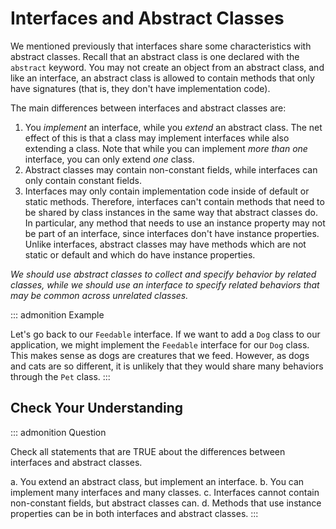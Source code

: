 # Interfaces and Abstract Classes

We mentioned previously that interfaces share some characteristics with
abstract classes. Recall that an abstract class is one declared with the
`abstract` keyword. You may not create an object from an abstract class,
and like an interface, an abstract class is allowed to contain methods
that only have signatures (that is, they don't have implementation
code).

The main differences between interfaces and abstract classes are:

1.  You *implement* an interface, while you *extend* an abstract class.
    The net effect of this is that a class may implement interfaces
    while also extending a class. Note that while you can implement
    *more than one* interface, you can only extend *one* class.
2.  Abstract classes may contain non-constant fields, while interfaces
    can only contain constant fields.
3.  Interfaces may only contain implementation code inside of default or
    static methods. Therefore, interfaces can't contain methods that
    need to be shared by class instances in the same way that abstract
    classes do. In particular, any method that needs to use an instance
    property may not be part of an interface, since interfaces don't
    have instance properties. Unlike interfaces, abstract classes may
    have methods which are not static or default and which do have
    instance properties.

*We should use abstract classes to collect and specify behavior by
related classes, while we should use an interface to specify related
behaviors that may be common across unrelated classes.*

::: admonition
Example

Let\'s go back to our `Feedable` interface. If we want to add a `Dog`
class to our application, we might implement the `Feedable` interface
for our `Dog` class. This makes sense as dogs are creatures that we
feed. However, as dogs and cats are so different, it is unlikely that
they would share many behaviors through the `Pet` class.
:::

## Check Your Understanding

::: admonition
Question

Check all statements that are TRUE about the differences between
interfaces and abstract classes.

a.  You extend an abstract class, but implement an interface.
b.  You can implement many interfaces and many classes.
c.  Interfaces cannot contain non-constant fields, but abstract classes
    can.
d.  Methods that use instance properties can be in both interfaces and
    abstract classes.
:::
